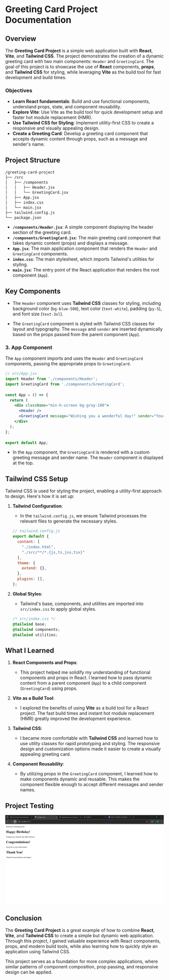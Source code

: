# Greeting Card Project Documentation

## Overview

The **Greeting Card Project** is a simple web application built with **React**, **Vite**, and **Tailwind CSS**. The project demonstrates the creation of a dynamic greeting card with two main components: `Header` and `GreetingCard`. The goal of this project is to showcase the use of **React** components, **props**, and **Tailwind CSS** for styling, while leveraging **Vite** as the build tool for fast development and build times.

### Objectives
- **Learn React fundamentals**: Build and use functional components, understand props, state, and component reusability.
- **Explore Vite**: Use Vite as the build tool for quick development setup and faster hot module replacement (HMR).
- **Use Tailwind CSS for Styling**: Implement utility-first CSS to create a responsive and visually appealing design.
- **Create a Greeting Card**: Develop a greeting card component that accepts dynamic content through props, such as a message and sender's name.

## Project Structure

```
/greeting-card-project
├── /src
│   ├── /components
│   │   ├── Header.jsx
│   │   └── GreetingCard.jsx
│   ├── App.jsx
│   ├── index.css
│   └── main.jsx
├── tailwind.config.js
└── package.json
```

- **`/components/Header.jsx`**: A simple component displaying the header section of the greeting card.
- **`/components/GreetingCard.jsx`**: The main greeting card component that takes dynamic content (props) and displays a message.
- **`App.jsx`**: The main application component that renders the `Header` and `GreetingCard` components.
- **`index.css`**: The main stylesheet, which imports Tailwind's utilities for styling.
- **`main.jsx`**: The entry point of the React application that renders the root component (`App`).

## Key Components

- The `Header` component uses **Tailwind CSS** classes for styling, including background color (`bg-blue-500`), text color (`text-white`), padding (`py-5`), and font size (`text-3xl`).

- The `GreetingCard` component is styled with Tailwind CSS classes for layout and typography. The `message` and `sender` are inserted dynamically based on the props passed from the parent component (`App`).

### 3. **App Component**
The `App` component imports and uses the `Header` and `GreetingCard` components, passing the appropriate props to `GreetingCard`.

```jsx
// src/App.jsx
import Header from './components/Header';
import GreetingCard from './components/GreetingCard';

const App = () => {
  return (
    <div className="min-h-screen bg-gray-100">
      <Header />
      <GreetingCard message="Wishing you a wonderful day!" sender="Your Friend" />
    </div>
  );
};

export default App;
```

- In the `App` component, the `GreetingCard` is rendered with a custom greeting message and sender name. The `Header` component is displayed at the top.

## Tailwind CSS Setup

Tailwind CSS is used for styling the project, enabling a utility-first approach to design. Here's how it is set up:

1. **Tailwind Configuration**:
   - In the `tailwind.config.js`, we ensure Tailwind processes the relevant files to generate the necessary styles.
   
   ```js
   // tailwind.config.js
   export default {
     content: [
       "./index.html",
       "./src/**/*.{js,ts,jsx,tsx}"
     ],
     theme: {
       extend: {},
     },
     plugins: [],
   };
   ```

2. **Global Styles**:
   - Tailwind's base, components, and utilities are imported into `src/index.css` to apply global styles.
   
   ```css
   /* src/index.css */
   @tailwind base;
   @tailwind components;
   @tailwind utilities;
   ```

## What I Learned

1. **React Components and Props**: 
   - This project helped me solidify my understanding of functional components and props in React. I learned how to pass dynamic content from a parent component (`App`) to a child component (`GreetingCard`) using props.

2. **Vite as a Build Tool**:
   - I explored the benefits of using **Vite** as a build tool for a React project. The fast build times and instant hot module replacement (HMR) greatly improved the development experience. 

3. **Tailwind CSS**:
   - I became more comfortable with **Tailwind CSS** and learned how to use utility classes for rapid prototyping and styling. The responsive design and customization options made it easier to create a visually appealing greeting card.

4. **Component Reusability**:
   - By utilizing props in the `GreetingCard` component, I learned how to make components dynamic and reusable. This makes the component flexible enough to accept different messages and sender names.

## Project Testing
![project Testing Interface](<public/Greetings card - Google Chrome 11_25_2024 12_31_39 PM.png>)

## Conclusion

The **Greeting Card Project** is a great example of how to combine **React**, **Vite**, and **Tailwind CSS** to create a simple but dynamic web application. Through this project, I gained valuable experience with React components, props, and modern build tools, while also learning how to quickly style an application using Tailwind CSS.

This project serves as a foundation for more complex applications, where similar patterns of component composition, prop passing, and responsive design can be applied.
